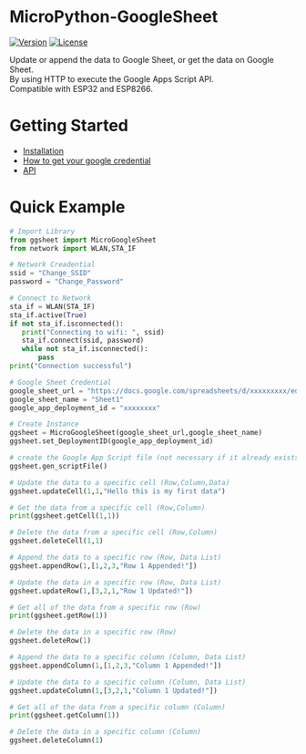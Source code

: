 # MicroPython-GoogleSheet

[![Version](https://img.shields.io/badge/version-0.0.3-blue.svg)](https://github.com/PerfecXX/MicroPython-GoogleSheet)
[![License](https://img.shields.io/badge/license-MIT-blue.svg)](https://opensource.org/licenses/MIT)

Update or append the data to Google Sheet, or get the data on Google Sheet.  
By using HTTP to execute the Google Apps Script API.  
Compatible with ESP32 and ESP8266.

# Getting Started
- [Installation](https://github.com/PerfecXX/MicroPython-GoogleSheet/blob/main/doc/md/installation.md)
- [How to get your google credential](https://github.com/PerfecXX/MicroPython-GoogleSheet/blob/main/doc/md/get_google_credential.md)
- [API](https://github.com/PerfecXX/MicroPython-GoogleSheet/wiki)

# Quick Example 
```python
# Import Library 
from ggsheet import MicroGoogleSheet
from network import WLAN,STA_IF

# Network Creadential 
ssid = "Change_SSID"    
password = "Change_Password"

# Connect to Network
sta_if = WLAN(STA_IF)
sta_if.active(True)
if not sta_if.isconnected():
   print("Connecting to wifi: ", ssid)
   sta_if.connect(ssid, password)
   while not sta_if.isconnected():
       pass
print("Connection successful")

# Google Sheet Credential 
google_sheet_url = "https://docs.google.com/spreadsheets/d/xxxxxxxxx/edit#gid=0"
google_sheet_name = "Sheet1"
google_app_deployment_id = "xxxxxxxx"

# Create Instance 
ggsheet = MicroGoogleSheet(google_sheet_url,google_sheet_name)
ggsheet.set_DeploymentID(google_app_deployment_id)

# create the Google App Script file (not necessary if it already exists).
ggsheet.gen_scriptFile()

# Update the data to a specific cell (Row,Column,Data)
ggsheet.updateCell(1,1,"Hello this is my first data")

# Get the data from a specific cell (Row,Column)
print(ggsheet.getCell(1,1))

# Delete the data from a specific cell (Row,Column)
ggsheet.deleteCell(1,1)

# Append the data to a specific row (Row, Data List)
ggsheet.appendRow(1,[1,2,3,"Row 1 Appended!"])

# Update the data in a specific row (Row, Data List) 
ggsheet.updateRow(1,[3,2,1,"Row 1 Updated!"])

# Get all of the data from a specific row (Row)
print(ggsheet.getRow(1))

# Delete the data in a specific row (Row)
ggsheet.deleteRow(1)

# Append the data to a specific column (Column, Data List)
ggsheet.appendColumn(1,[1,2,3,"Column 1 Appended!"])

# Update the data to a specific column (Column, Data List)
ggsheet.updateColumn(1,[3,2,1,"Column 1 Updated!"])

# Get all of the data from a specific column (Column)
print(ggsheet.getColumn(1))

# Delete the data in a specific column (Column)
ggsheet.deleteColumn(1) 
```

